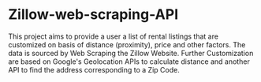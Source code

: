 # Zillow-web-scraping-API
This project aims to provide a user a list of rental listings that are customized on basis of distance (proximity), price and other factors. The data is sourced by Web Scraping the Zillow Website. Further Customization are based on Google's Geolocation APIs to calculate distance and another API to find the address corresponding to a Zip Code.
